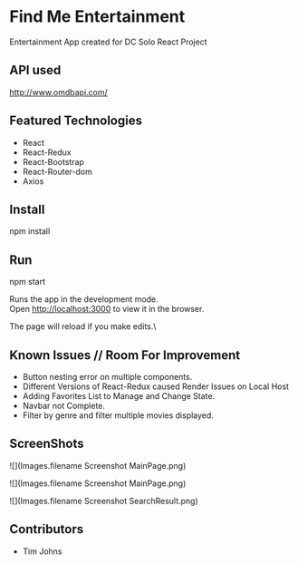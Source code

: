 # Find Me Entertainment
Entertainment App created for DC Solo React Project


## API used

  http://www.omdbapi.com/
  
## Featured Technologies

  - React
  - React-Redux
  - React-Bootstrap
  - React-Router-dom
  - Axios
  

## Install

  npm install

## Run

  npm start

Runs the app in the development mode.\
Open [http://localhost:3000](http://localhost:3000) to view it in the browser.

The page will reload if you make edits.\

## Known Issues // Room For Improvement

  - Button nesting error on multiple components.
  - Different Versions of React-Redux caused Render Issues on Local Host
  - Adding Favorites List to Manage and Change State.
  - Navbar not Complete.
  - Filter by genre and filter multiple movies displayed.

## ScreenShots
![](Images.filename Screenshot MainPage.png)

![](Images.filename Screenshot MainPage.png)

![](Images.filename Screenshot SearchResult.png)



## Contributors

- Tim Johns 


